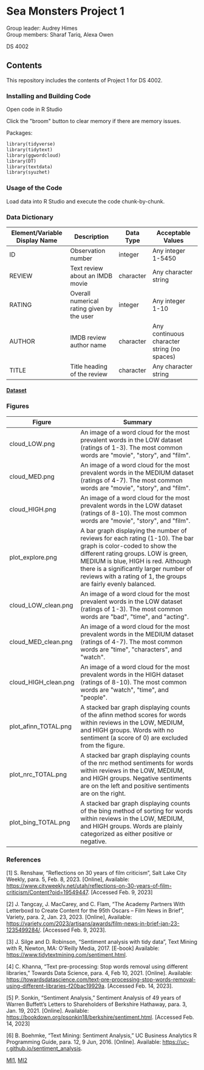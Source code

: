 # Sea Monsters Project 1
Group leader: Audrey Himes    
Group members: Sharaf Tariq, Alexa Owen

DS 4002

## Contents
This repository includes the contents of Project 1 for DS 4002. 

### Installing and Building Code
Open code in R Studio

Click the "broom" button to clear memory if there are memory issues.

Packages:
```markdown
library(tidyverse)
library(tidytext)
library(ggwordcloud)
library(DT)
library(textdata)
library(syuzhet)
```

### Usage of the Code
Load data into R Studio and execute the code chunk-by-chunk.

### Data Dictionary

| Element/Variable Display Name| Description| Data Type| Acceptable Values|                   
|------------------------------|------------|----------|------------------|
| ID | Observation number | integer | Any integer 1-5450 |
| REVIEW | Text review about an IMDB movie | character | Any character string |
| RATING | Overall numerical rating given by the user | integer | Any integer 1-10 |
| AUTHOR | IMDB review author name | character | Any continuous character string (no spaces) |
| TITLE | Title heading of the review | character | Any character string |

#### [Dataset](https://www.kaggle.com/datasets/darshan1504/imdb-movie-reviews-2021?select=IMDB_Movies_2021.db)

### Figures

| Figure | Summary |
|--------|---------|
| cloud_LOW.png | An image of a word cloud for the most prevalent words in the LOW dataset (ratings of 1-3). The most common words are "movie", "story", and "film". |
| cloud_MED.png | An image of a word cloud for the most prevalent words in the MEDIUM dataset (ratings of 4-7). The most common words are "movie", "story", and "film". |
| cloud_HIGH.png | An image of a word cloud for the most prevalent words in the LOW dataset (ratings of 8-10). The most common words are "movie", "story", and "film". |
| plot_explore.png | A bar graph displaying the number of reviews for each rating (1-10). The bar graph is color-coded to show the different rating groups. LOW is green, MEDIUM is blue, HIGH is red. Although there is a significantly larger number of reviews with a rating of 1, the groups are fairly evenly balanced. |
| cloud_LOW_clean.png | An image of a word cloud for the most prevalent words in the LOW dataset (ratings of 1-3). The most common words are "bad", "time", and "acting". |
| cloud_MED_clean.png | An image of a word cloud for the most prevalent words in the MEDIUM dataset (ratings of 4-7). The most common words are "time", "characters", and "watch". |
| cloud_HIGH_clean.png | An image of a word cloud for the most prevalent words in the HIGH dataset (ratings of 8-10). The most common words are "watch", "time", and "people". |
| plot_afinn_TOTAL.png | A stacked bar graph displaying counts of the afinn method scores for words within reviews in the LOW, MEDIUM, and HIGH groups. Words with no sentiment (a score of 0) are excluded from the figure. |
| plot_nrc_TOTAL.png | A stacked bar graph displaying counts of the nrc method sentiments for words within reviews in the LOW, MEDIUM, and HIGH groups. Negative sentiments are on the left and positive sentiments are on the right. |
| plot_bing_TOTAL.png | A stacked bar graph displaying counts of the bing method of sorting for words within reviews in the LOW, MEDIUM, and HIGH groups. Words are plainly categorized as either positive or negative. |

### References
[1] S. Renshaw, “Reflections on 30 years of film criticism”, Salt Lake City Weekly, para. 5, Feb. 8, 2023. [Online], Available: https://www.cityweekly.net/utah/reflections-on-30-years-of-film-criticism/Content?oid=19549447. [Accessed Feb. 9, 2023] 

[2] J. Tangcay, J. MacCarey, and C. Flam, “The Academy Partners With Letterboxd to Create Content for the 95th Oscars – Film News in Brief”, Variety, para. 2, Jan. 23, 2023. [Online], Available: https://variety.com/2023/artisans/awards/film-news-in-brief-jan-23-1235499284/. [Accessed Feb. 9, 2023].

[3] J. Silge and D. Robinson, “Sentiment analysis with tidy data”, Text Mining with R, Newton, MA: O'Reilly Media, 2017. [E-book] Available: https://www.tidytextmining.com/sentiment.html.

[4] C. Khanna, “Text pre-processing: Stop words removal using different libraries,” Towards Data Science, para. 4, Feb 10, 2021. [Online]. Available: https://towardsdatascience.com/text-pre-processing-stop-words-removal-using-different-libraries-f20bac19929a. [Accessed Feb. 14, 2023].

[5] P. Sonkin, “Sentiment Analysis,” Sentiment Analysis of 49 years of Warren Buffett’s Letters to Shareholders of Berkshire Hathaway, para. 3, Jan. 19, 2021. [Online]. Available: https://bookdown.org/psonkin18/berkshire/sentiment.html. [Accessed Feb. 14, 2023]

[6] B. Boehmke, “Text Mining: Sentiment Analysis,” UC Business Analytics R Programming Guide, para. 12, 9 Jun, 2016. [Online]. Available: https://uc-r.github.io/sentiment_analysis.

[MI1](https://github.com/ahimes9/DS4002_GroupWork/blob/main/Project_1/DS%204002%20-%20MI1.pdf), [MI2](https://github.com/ahimes9/DS4002_GroupWork/blob/main/Project_1/DS%204002%20-%20MI2.pdf)

